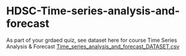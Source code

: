 # HDSC-Time-series-analysis-and-forecast

As part of your grdaed quiz, see dataset here for course Time Series Analysis & Forecast
[Time_series_analysis_and_forecast_DATASET.csv](https://github.com/HamoyeHQ/HDSC-Time-series-analysis-and-forecast/files/7768846/Time_series_analysis_and_forecast_DATASET.csv)
